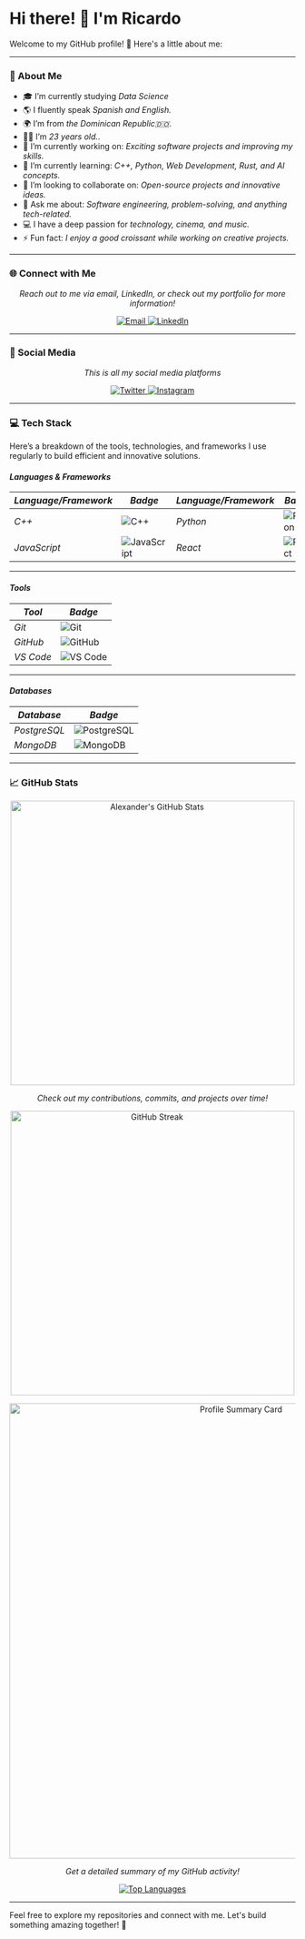# Hi there! 👋 I'm Ricardo

Welcome to my GitHub profile! 🚀 Here's a little about me:


---

### 🌟 About Me
- 🎓 I’m currently studying *Data Science*
- 🌎 I fluently speak *Spanish and English.*
- 🌍 I’m from *the Dominican Republic🇩🇴*.
- 🧑‍🎓 I’m *23 years old.*.
- 🔭 I’m currently working on: *Exciting software projects and improving my skills.*
- 🌱 I’m currently learning: *C++, Python, Web Development, Rust, and AI concepts.*
- 👯 I’m looking to collaborate on: *Open-source projects and innovative ideas.*
- 💬 Ask me about: *Software engineering, problem-solving, and anything tech-related.*
- 💻 I have a deep passion for *technology, cinema, and music.*
- ⚡ Fun fact: *I enjoy a good croissant while working on creative projects.*

---

### 🌐 Connect with Me
<p align="center">
  <i>Reach out to me via email, LinkedIn, or check out my portfolio for more information!</i>
</p>
<p align="center">
  <a href="mailto:medianr2905@gmail.com" target="_blank">
    <img src="https://img.shields.io/badge/Email-D14836?style=for-the-badge&logo=gmail&logoColor=white" alt="Email">
  </a>
  <a href="https://www.linkedin.com/in/hectorricardo-medina-lantigua-8861aa237" target="_blank">
    <img src="https://img.shields.io/badge/LinkedIn-0A66C2?style=for-the-badge&logo=linkedin&logoColor=white" alt="LinkedIn">
  </a>
</p>

---

### 📱 Social Media
<p align="center">
  <i>This is all my social media platforms</i>
</p>
<p align="center">
  <a href="https://x.com/Rickeng_29" target="_blank">
    <img src="https://img.shields.io/badge/Twitter-1DA1F2?style=for-the-badge&logo=twitter&logoColor=white" alt="Twitter">
  </a>
  <a href="https://www.instagram.com/h.ricardo.m/" target="_blank">
    <img src="https://img.shields.io/badge/Instagram-E4405F?style=for-the-badge&logo=instagram&logoColor=white" alt="Instagram">
  </a>
</p>

---

### 💻 Tech Stack
Here’s a breakdown of the tools, technologies, and frameworks I use regularly to build efficient and innovative solutions.

#### *Languages & Frameworks*
| *Language/Framework* | *Badge* | *Language/Framework* | *Badge* | *Language/Framework* | *Badge* |
|-------------------------|-----------|-------------------------|-----------|-------------------------|-----------|
| *C++*                | ![C++](https://img.shields.io/badge/C++-00599C?style=for-the-badge&logo=c%2B%2B&logoColor=white) | *Python*              | ![Python](https://img.shields.io/badge/Python-3776AB?style=for-the-badge&logo=python&logoColor=white) | *Java*                | ![Java](https://img.shields.io/badge/Java-ED8B00?style=for-the-badge&logo=java&logoColor=white) |
| *JavaScript*          | ![JavaScript](https://img.shields.io/badge/JavaScript-F7DF1E?style=for-the-badge&logo=javascript&logoColor=black) | *React*               | ![React](https://img.shields.io/badge/React-61DAFB?style=for-the-badge&logo=react&logoColor=black) |                       |                       | 

---

#### *Tools*
| *Tool*     | *Badge*                                                                                       |
|--------------|-------------------------------------------------------------------------------------------------|
| *Git*      | ![Git](https://img.shields.io/badge/Git-F05032?style=for-the-badge&logo=git&logoColor=white)    |
| *GitHub*   | ![GitHub](https://img.shields.io/badge/GitHub-181717?style=for-the-badge&logo=github&logoColor=white) |
| *VS Code*  | ![VS Code](https://img.shields.io/badge/VS%20Code-0078D4?style=for-the-badge&logo=visual-studio-code&logoColor=white) |

---

#### *Databases*
| *Database*           | *Badge*                                                                                   |
|-------------------------|---------------------------------------------------------------------------------------------|
| *PostgreSQL*       | ![PostgreSQL]([https://img.shields.io/badge/SQL%20Server-CC2927?style=for-the-badge&logo=microsoft-sql-server&logoColor=white](https://img.shields.io/badge/PostgreSQL-336791?style=for-the-badge&logo=postgresql&logoColor=white)) |
| *MongoDB*             | ![MongoDB](https://img.shields.io/badge/MongoDB-47A248?style=for-the-badge&logo=mongodb&logoColor=white) |

---

### 📈 GitHub Stats
<p align="center">
</p>
<p align="center">
  <a href="https://github-readme-stats.vercel.app/api?username=Alexandercs19&show_icons=true&theme=radical">
    <img src="https://github-readme-stats.vercel.app/api?username=Alexandercs19&show_icons=true&theme=radical" alt="Alexander's GitHub Stats" width="500" />
  </a>
</p>
<p align="center">
  <i>Check out my contributions, commits, and projects over time!</i>
</p>

<p align="center">
  <a href="https://github-readme-streak-stats.herokuapp.com/?user=Alexandercs19&theme=radical">
    <img src="https://github-readme-streak-stats.herokuapp.com/?user=Alexandercs19&theme=radical" alt="GitHub Streak" width="500" />
  </a>
</p>
<p align="center">
  <a href="https://github-profile-summary-cards.vercel.app/api/cards/profile-details?username=Alexandercs19&theme=radical">
    <img src="https://github-profile-summary-cards.vercel.app/api/cards/profile-details?username=Alexandercs19&theme=radical" alt="Profile Summary Card" width="800" />
  </a>
</p>
<p align="center">
  <i>Get a detailed summary of my GitHub activity!</i>
</p>

<p align="center">
  <a href="https://github-readme-stats.vercel.app/api/top-langs/?username=Alexandercs19&layout=donut-vertical&theme=radical">
    <img src="https://github-readme-stats.vercel.app/api/top-langs/?username=Alexandercs19&layout=donut-vertical&theme=radical" alt="Top Languages" />
  </a>
</p>
<p align="center">
</p>

---

Feel free to explore my repositories and connect with me. Let's build something amazing together! 🌟
